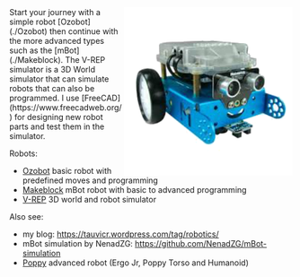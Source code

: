 <img align="right" width="300" src="../Robots/Makeblock/images/mBot-1.png">
Start your journey with a simple robot [Ozobot](./Ozobot) then continue with the more advanced types such as the [mBot](./Makeblock). The V-REP simulator is a 3D World simulator that can simulate robots that can also be programmed. I use [FreeCAD](https://www.freecadweb.org/) for designing new robot parts and test them in the simulator.

Robots:
* [Ozobot](./Ozobot) basic robot with predefined moves and programming
* [Makeblock](./Makeblock) mBot robot with basic to advanced programming
* [V-REP](./V-REP) 3D world and robot simulator

Also see:
* my blog: https://tauvicr.wordpress.com/tag/robotics/
* mBot simulation by NenadZG: https://github.com/NenadZG/mBot-simulation
* [Poppy](https://www.poppy-project.org/en/) advanced robot (Ergo Jr, Poppy Torso and Humanoid)

